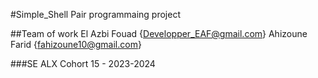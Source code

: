 #Simple_Shell
Pair programmaing project

##Team of work
El Azbi Fouad {Developper_EAF@gmail.com}
Ahizoune Farid {fahizoune10@gmail.com}

###SE ALX Cohort 15 - 2023-2024